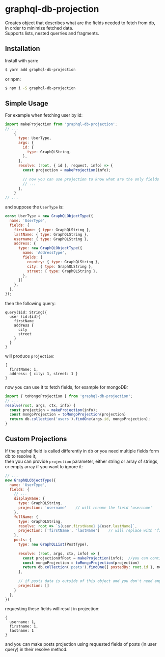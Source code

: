 # graphql-db-projection

Creates object that describes what are the fields needed to fetch from db, in order to minimize fetched data.
<br/>Supports lists, nested querries and fragments.

## Installation

Install with yarn:

```bash
$ yarn add graphql-db-projection
```

or npm:

```bash
$ npm i -S graphql-db-projection
```

## Simple Usage
For example when fetching user by id:
```js
import makeProjection from 'graphql-db-projection';
// ...
    {
      type: UserType,
      args: {
        id: {
          type: GraphQLString,
        },
      },
      resolve: (root, { id }, request, info) => {
        const projection = makeProjection(info);
        
        // now you can use projection to know what are the only fields you need from db.
        // ...
      },
    }
// ...
```
and suppose the `UserType` is:
```js
const UserType = new GraphQLObjectType({
  name: 'UserType',
  fields: {
    firstName: { type: GraphQLString },
    lastName: { type: GraphQLString },
    username: { type: GraphQLString },
    address: {
      type: new GraphQLObjectType({
        name: 'AddressType',
        fields: {
          country: { type: GraphQLString },
          city: { type: GraphQLString },
          street: { type: GraphQLString },
        },
      })
    },
  },
});
```
then the following query:
```
query($id: String){
  user (id:$id){
    firstName
    address {
      city
      street
    }
  }
}
```
will produce `projection`:
```
{ 
  firstName: 1,
  address: { city: 1, street: 1 }
}
```
now you can use it to fetch fields, for example for mongoDB:
```js
import { toMongoProjection } from 'graphql-db-projection';
// ...
resolve(root, args, ctx, info) {
  const projection = makeProjection(info);
  const mongoProjection = toMongoProjection(projection)
  return db.collection('users').findOne(args.id, mongoProjection);
}
```

## Custom Projections
If the graphql field is called differently in db or you need multiple fields form db to resolve it,
<br/>then you can provide `projection` parameter, either string or array of strings, or empty array if you want to ignore it:
```js
// ...
new GraphQLObjectType({
  name: 'UserType',
  fields: {
    // ...
    displayName: {
      type: GraphQLString,
      projection: 'username'    // will rename the field 'username'
    },
    fullName: {
      type: GraphQLString,
      resolve: root => `${user.firstName} ${user.lastName}`,
      projection: ['firstName', 'lastName']    // will replace with 'firstname': 1 and 'lastName': 1
    },
    posts: {
      type: new GraphQLList(PostType),
      
      resolve: (root, args, ctx, info) => {
        const projectionOfPost = makeProjection(info);  //you can continue projecting posts fields
        const mongoProjection = toMongoProjection(projection)
        return db.collection('posts').findOne({ postedBy: root.id }, mongoProjection);
      },
      
      // if posts data is outside of this object and you don't need any fields for this, will omit this field:
      projection: []
    }
  },
})
```
requesting these fields will result in projection:
```
{ 
  username: 1,
  firstname: 1,
  lastname: 1
}
```
and you can make posts projection using requested fields of posts (in user query) in their resolve method.
